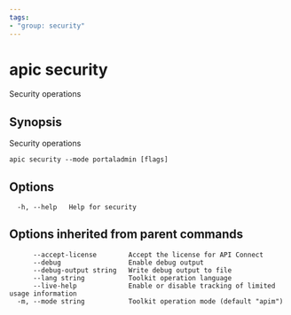 ```yaml
---
tags:
- "group: security"
---
```

# apic security

Security operations

## Synopsis

Security operations

```
apic security --mode portaladmin [flags]
```


## Options

```
  -h, --help   Help for security
```

## Options inherited from parent commands

```
      --accept-license        Accept the license for API Connect
      --debug                 Enable debug output
      --debug-output string   Write debug output to file
      --lang string           Toolkit operation language
      --live-help             Enable or disable tracking of limited usage information
  -m, --mode string           Toolkit operation mode (default "apim")
```
